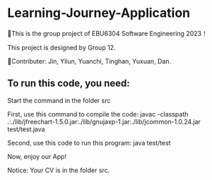 # Learning-Journey-Application
🚀This is the group project of EBU6304 Software Engineering 2023！

This project is designed by Group 12.


🎯Contributer:
Jin, Yilun, Yuanchi, Tinghan, Yuxuan, Dan.

## To run this code, you need:
Start the command in the folder src

First, use this command to compile the code:
javac -classpath .:./lib/jfreechart-1.5.0.jar:./lib/gnujaxp-1.jar:./lib/jcommon-1.0.24.jar test/test.java

Second, use this code to run this program:
java test/test

Now, enjoy our App!

Notice: Your CV is in the folder src.
